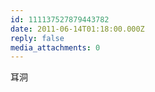 ```yaml
---
id: 111137527879443782
date: 2011-06-14T01:18:00.000Z
reply: false
media_attachments: 0
---
```


耳洞 ​​​​

